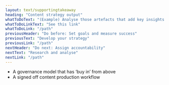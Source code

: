 ```yaml
---
layout: text/supportingtakeaway
heading: "Content strategy output"
whatToDoText: "(Example) Analyse those artefacts that add key insights to Part 7: Governance Model of the Content Strategy Template"
whatToDoLinkText: "See this link"
whatToDoLink: "/path"
previousHeader: "Do before: Set goals and measure success"
previousText: "Develop your strategy"
previousLink: "/path"
nextHeader: "Do next: Assign accountability"
nextText: "Research and analyse"
nextLink: "/path"
---
```


- A governance model that has ‘buy in’ from above
- A signed off content production workflow
